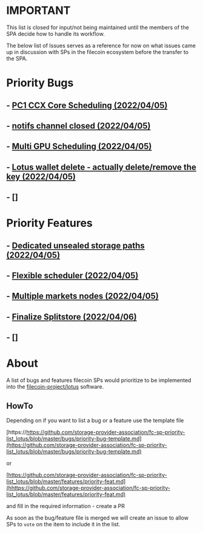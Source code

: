 # IMPORTANT 

This list is closed for input/not being maintained until the members of the SPA decide how to handle its workflow. 

The below list of Issues serves as a reference for now on what issues came up in discussion with SPs in the filecoin ecosystem before the transfer to the SPA.


# Priority Bugs

## - [PC1 CCX Core Scheduling (2022/04/05)](bugs/pc1-ccx-core-scheduling.md) 

## - [notifs channel closed (2022/04/05)](bugs/notifs-channel-closed.md)

## - [Multi GPU Scheduling (2022/04/05)](bugs/Mulit-GPU-scheduling.m)

## - [Lotus wallet delete - actually delete/remove the key (2022/04/05)](bugs/lotus-wallet-delete.md)

## - []

# Priority Features

## - [Dedicated unsealed storage paths (2022/04/05)](features/dedicated-unsealed-storage-paths.md)

## - [Flexible scheduler (2022/04/05)](features/flexible-scheduler.md)

## - [Multiple markets nodes (2022/04/05)](features/multiple-markets-nodes.md)

## - [Finalize Splitstore (2022/04/06)](features/finalize-splitstore.md)

## - []

# About

A list of bugs and features filecoin SPs would prioritize to be implemented into the [filecoin-project/lotus](https://github.com/filecoin-project/lotus) software.

## HowTo

Depending on if you want to list a bug or a feature use the template file

 [https://https://github.com/storage-provider-association/fc-sp-priority-list_lotus/blob/master/bugs/priority-bug-template.md](https://github.com/storage-provider-association/fc-sp-priority-list_lotus/blob/master/bugs/priority-bug-template.md)

 or

  [https://github.com/storage-provider-association/fc-sp-priority-list_lotus/blob/master/features/priority-feat.md](hhttps://github.com/storage-provider-association/fc-sp-priority-list_lotus/blob/master/features/priority-feat.md) 

and fill in the required information - create a PR

As soon as the bug/feature file is merged we will create an issue to allow SPs to `vote` on the item to include it in the list.



